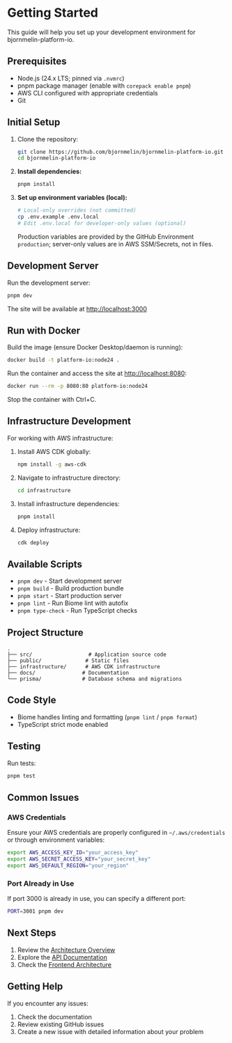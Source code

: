 # Getting Started

This guide will help you set up your development environment for bjornmelin-platform-io.

## Prerequisites

- Node.js (24.x LTS; pinned via `.nvmrc`)
- pnpm package manager (enable with `corepack enable pnpm`)
- AWS CLI configured with appropriate credentials
- Git

## Initial Setup

1. Clone the repository:

    ```bash
    git clone https://github.com/bjornmelin/bjornmelin-platform-io.git
    cd bjornmelin-platform-io
    ```

2. **Install dependencies:**

    ```bash
    pnpm install
    ```

3. **Set up environment variables (local):**

    ```bash
    # Local-only overrides (not committed)
    cp .env.example .env.local
    # Edit .env.local for developer-only values (optional)
    ```

    Production variables are provided by the GitHub Environment `production`;
    server-only values are in AWS SSM/Secrets, not in files.

## Development Server

Run the development server:

```bash
pnpm dev
```

The site will be available at [http://localhost:3000](http://localhost:3000)

## Run with Docker

Build the image (ensure Docker Desktop/daemon is running):

```bash
docker build -t platform-io:node24 .
```

Run the container and access the site at <http://localhost:8080>:

```bash
docker run --rm -p 8080:80 platform-io:node24
```

Stop the container with Ctrl+C.

## Infrastructure Development

For working with AWS infrastructure:

1. Install AWS CDK globally:

    ```bash
    npm install -g aws-cdk
    ```

2. Navigate to infrastructure directory:

    ```bash
    cd infrastructure
    ```

3. Install infrastructure dependencies:

    ```bash
    pnpm install
    ```

4. Deploy infrastructure:

    ```bash
    cdk deploy
    ```

## Available Scripts

- `pnpm dev` - Start development server
- `pnpm build` - Build production bundle
- `pnpm start` - Start production server
- `pnpm lint` - Run Biome lint with autofix
- `pnpm type-check` - Run TypeScript checks

## Project Structure

```text
.
├── src/                  # Application source code
├── public/              # Static files
├── infrastructure/      # AWS CDK infrastructure
├── docs/               # Documentation
└── prisma/             # Database schema and migrations
```

## Code Style

- Biome handles linting and formatting (`pnpm lint` / `pnpm format`)
- TypeScript strict mode enabled

## Testing

Run tests:

```bash
pnpm test
```

## Common Issues

### AWS Credentials

Ensure your AWS credentials are properly configured in `~/.aws/credentials`
or through environment variables:

```bash
export AWS_ACCESS_KEY_ID="your_access_key"
export AWS_SECRET_ACCESS_KEY="your_secret_key"
export AWS_DEFAULT_REGION="your_region"
```

### Port Already in Use

If port 3000 is already in use, you can specify a different port:

```bash
PORT=3001 pnpm dev
```

## Next Steps

1. Review the [Architecture Overview](../architecture/README.md)
2. Explore the [API Documentation](../api/README.md)
3. Check the [Frontend Architecture](../architecture/frontend.md)

## Getting Help

If you encounter any issues:

1. Check the documentation
2. Review existing GitHub issues
3. Create a new issue with detailed information about your problem
